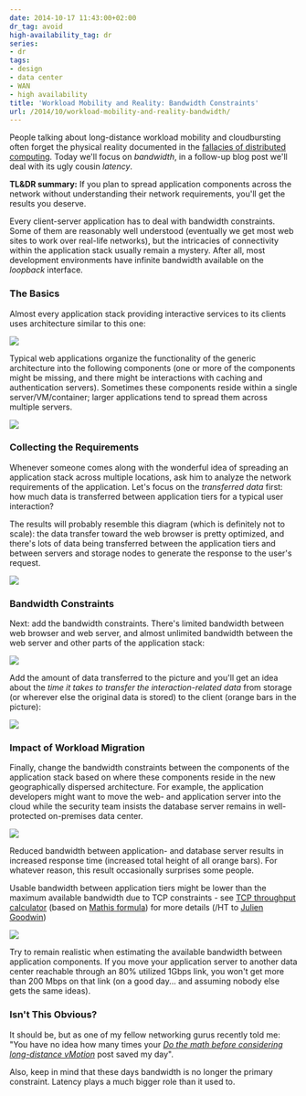 ```yaml
---
date: 2014-10-17 11:43:00+02:00
dr_tag: avoid
high-availability_tag: dr
series:
- dr
tags:
- design
- data center
- WAN
- high availability
title: 'Workload Mobility and Reality: Bandwidth Constraints'
url: /2014/10/workload-mobility-and-reality-bandwidth/
---
```

People talking about long-distance workload mobility and cloudbursting often forget the physical reality documented in the [fallacies of distributed computing](http://en.wikipedia.org/wiki/Fallacies_of_distributed_computing). Today we'll focus on *bandwidth*, in a follow-up blog post we'll deal with its ugly cousin *latency*.

**TL&DR summary:** If you plan to spread application components across the network without understanding their network requirements, you'll get the results you deserve.
<!--more-->
Every client-server application has to deal with bandwidth constraints. Some of them are reasonably well understood (eventually we get most web sites to work over real-life networks), but the intricacies of connectivity within the application stack usually remain a mystery. After all, most development environments have infinite bandwidth available on the *loopback* interface.

### The Basics

Almost every application stack providing interactive services to its clients uses architecture similar to this one:

![](/2014/10/s500-10+-+Generic+Stack.jpg)

Typical web applications organize the functionality of the generic architecture into the following components (one or more of the components might be missing, and there might be interactions with caching and authentication servers). Sometimes these components reside within a single server/VM/container; larger applications tend to spread them across multiple servers.

![](/2014/10/s300-11+-+Web+App+Stack.jpg)

### Collecting the Requirements

Whenever someone comes along with the wonderful idea of spreading an application stack across multiple locations, ask him to analyze the network requirements of the application. Let's focus on the *transferred data* first: how much data is transferred between application tiers for a typical user interaction?

The results will probably resemble this diagram (which is definitely not to scale): the data transfer toward the web browser is pretty optimized, and there's lots of data being transferred between the application tiers and between servers and storage nodes to generate the response to the user's request.

![](/2014/10/s400-12+-+Data+Requirements.jpg)

### Bandwidth Constraints

Next: add the bandwidth constraints. There's limited bandwidth between web browser and web server, and almost unlimited bandwidth between the web server and other parts of the application stack:

![](/2014/10/s500-13+-+Available+Bandwidth.jpg)

Add the amount of data transferred to the picture and you'll get an idea about the *time it takes to transfer the interaction-related data* from storage (or wherever else the original data is stored) to the client (orange bars in the picture):

![](/2014/10/s500-14+-+Transfer+time.jpg)

### Impact of Workload Migration

Finally, change the bandwidth constraints between the components of the application stack based on where these components reside in the new geographically dispersed architecture. For example, the application developers might want to move the web- and application server into the cloud while the security team insists the database server remains in well-protected on-premises data center.

![](/2014/10/s400-15+-+Reduced+Tier+Bandwidth.jpg)

Reduced bandwidth between application- and database server results in increased response time (increased total height of all orange bars). For whatever reason, this result occasionally surprises some people.

Usable bandwidth between application tiers might be lower than the maximum available bandwidth due to TCP constraints - see [TCP throughput calculator](https://www.switch.ch/network/tools/tcp_throughput/) (based on [Mathis formula](http://www.netcraftsmen.com/tcp-performance-and-the-mathis-equation/)) for more details (/HT to [Julien Goodwin](https://twitter.com/LapTop006/status/523073849915494400))

![](/2014/10/s400-16+-+Increased+Transfer+Time.jpg)

Try to remain realistic when estimating the available bandwidth between application components. If you move your application server to another data center reachable through an 80% utilized 1Gbps link, you won't get more than 200 Mbps on that link (on a good day... and assuming nobody else gets the same ideas).

### Isn't This Obvious?

It should be, but as one of my fellow networking gurus recently told me: "You have no idea how many times your [*Do the math before considering long-distance vMotion*](/2011/09/long-distance-vmotion-for-disaster/) post saved my day".

Also, keep in mind that these days bandwidth is no longer the primary constraint. Latency plays a much bigger role than it used to.
